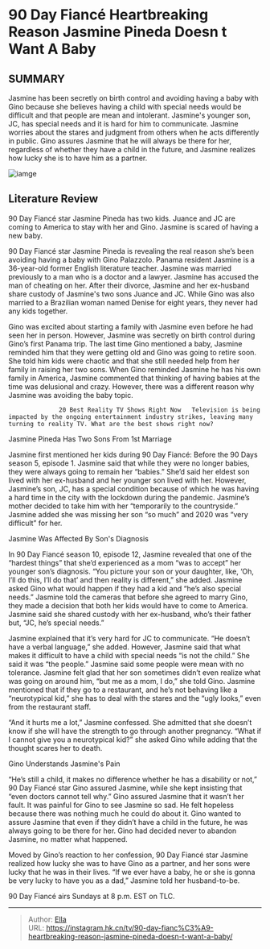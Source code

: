# 90 Day Fiancé Heartbreaking Reason Jasmine Pineda Doesn t Want A Baby


## SUMMARY 



  Jasmine has been secretly on birth control and avoiding having a baby with Gino because she believes having a child with special needs would be difficult and that people are mean and intolerant.   Jasmine&#39;s younger son, JC, has special needs and it is hard for him to communicate. Jasmine worries about the stares and judgment from others when he acts differently in public.   Gino assures Jasmine that he will always be there for her, regardless of whether they have a child in the future, and Jasmine realizes how lucky she is to have him as a partner.  

![iamge](https://static1.srcdn.com/wordpress/wp-content/uploads/2024/01/embargo-until-sunday-7-jan-at-10pm-90-day-fiance-_-heartbreaking-reason-jasmine-pineda-doesn-t-want-a-baby.jpg)

## Literature Review
90 Day Fiancé star Jasmine Pineda has two kids. Juance and JC are coming to America to stay with her and Gino. Jasmine is scared of having a new baby.




90 Day Fiancé star Jasmine Pineda is revealing the real reason she’s been avoiding having a baby with Gino Palazzolo. Panama resident Jasmine is a 36-year-old former English literature teacher. Jasmine was married previously to a man who is a doctor and a lawyer. Jasmine has accused the man of cheating on her. After their divorce, Jasmine and her ex-husband share custody of Jasmine&#39;s two sons Juance and JC. While Gino was also married to a Brazilian woman named Denise for eight years, they never had any kids together.




Gino was excited about starting a family with Jasmine even before he had seen her in person. However, Jasmine was secretly on birth control during Gino’s first Panama trip. The last time Gino mentioned a baby, Jasmine reminded him that they were getting old and Gino was going to retire soon. She told him kids were chaotic and that she still needed help from her family in raising her two sons. When Gino reminded Jasmine he has his own family in America, Jasmine commented that thinking of having babies at the time was delusional and crazy. However, there was a different reason why Jasmine was avoiding the baby topic.

                  20 Best Reality TV Shows Right Now   Television is being impacted by the ongoing entertainment industry strikes, leaving many turning to reality TV. What are the best shows right now?    


 Jasmine Pineda Has Two Sons From 1st Marriage 
          




Jasmine first mentioned her kids during 90 Day Fiancé: Before the 90 Days season 5, episode 1. Jasmine said that while they were no longer babies, they were always going to remain her “babies.” She’d said her eldest son lived with her ex-husband and her younger son lived with her. However, Jasmine’s son, JC, has a special condition because of which he was having a hard time in the city with the lockdown during the pandemic. Jasmine’s mother decided to take him with her “temporarily to the countryside.” Jasmine added she was missing her son “so much” and 2020 was “very difficult” for her.



 Jasmine Was Affected By Son&#39;s Diagnosis 
          

In 90 Day Fiancé season 10, episode 12, Jasmine revealed that one of the “hardest things” that she’d experienced as a mom “was to accept” her younger son’s diagnosis. “You picture your son or your daughter, like, ‘Oh, I’ll do this, I’ll do that’ and then reality is different,” she added. Jasmine asked Gino what would happen if they had a kid and “he’s also special needs.” Jasmine told the cameras that before she agreed to marry Gino, they made a decision that both her kids would have to come to America. Jasmine said she shared custody with her ex-husband, who’s their father but, “JC, he’s special needs.”




Jasmine explained that it’s very hard for JC to communicate. “He doesn’t have a verbal language,” she added. However, Jasmine said that what makes it difficult to have a child with special needs “is not the child.” She said it was “the people.” Jasmine said some people were mean with no tolerance. Jasmine felt glad that her son sometimes didn’t even realize what was going on around him, “but me as a mom, I do,” she told Gino. Jasmine mentioned that if they go to a restaurant, and he’s not behaving like a “neurotypical kid,” she has to deal with the stares and the “ugly looks,” even from the restaurant staff.

“And it hurts me a lot,” Jasmine confessed. She admitted that she doesn’t know if she will have the strength to go through another pregnancy. “What if I cannot give you a neurotypical kid?” she asked Gino while adding that the thought scares her to death.



 Gino Understands Jasmine&#39;s Pain 

 




“He’s still a child, it makes no difference whether he has a disability or not,” 90 Day Fiancé star Gino assured Jasmine, while she kept insisting that “even doctors cannot tell why.” Gino assured Jasmine that it wasn’t her fault. It was painful for Gino to see Jasmine so sad. He felt hopeless because there was nothing much he could do about it. Gino wanted to assure Jasmine that even if they didn’t have a child in the future, he was always going to be there for her. Gino had decided never to abandon Jasmine, no matter what happened.

Moved by Gino’s reaction to her confession, 90 Day Fiancé star Jasmine realized how lucky she was to have Gino as a partner, and her sons were lucky that he was in their lives. “If we ever have a baby, he or she is gonna be very lucky to have you as a dad,” Jasmine told her husband-to-be.



90 Day Fiancé airs Sundays at 8 p.m. EST on TLC.









---

> Author: [Ella](https://instagram.hk.cn/)  
> URL: https://instagram.hk.cn/tv/90-day-fianc%C3%A9-heartbreaking-reason-jasmine-pineda-doesn-t-want-a-baby/  

